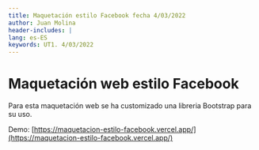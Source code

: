 ```yaml
---
title: Maquetación estilo Facebook fecha 4/03/2022
author: Juan Molina
header-includes: |
lang: es-ES
keywords: UT1. 4/03/2022
---
```

# Maquetación web estilo Facebook
Para esta maquetación web se ha customizado una libreria Bootstrap para su uso.

Demo: [https://maquetacion-estilo-facebook.vercel.app/](https://maquetacion-estilo-facebook.vercel.app/)
